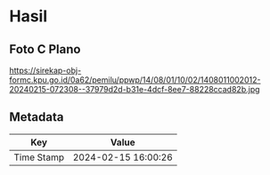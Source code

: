 # Hasil

## Foto C Plano

https://sirekap-obj-formc.kpu.go.id/0a62/pemilu/ppwp/14/08/01/10/02/1408011002012-20240215-072308--37979d2d-b31e-4dcf-8ee7-88228ccad82b.jpg


## Metadata

| Key        | Value               |
| ---------- | ------------------- |
| Time Stamp | 2024-02-15 16:00:26 |



